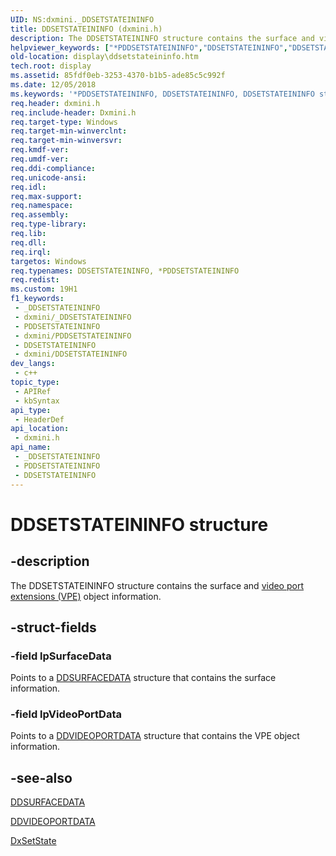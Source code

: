 ```yaml
---
UID: NS:dxmini._DDSETSTATEININFO
title: DDSETSTATEININFO (dxmini.h)
description: The DDSETSTATEININFO structure contains the surface and video port extensions (VPE) object information.
helpviewer_keywords: ["*PDDSETSTATEININFO","DDSETSTATEININFO","DDSETSTATEININFO structure [Display Devices]","PDDSETSTATEININFO","PDDSETSTATEININFO structure pointer [Display Devices]","Video_Structs_ac2e1c06-be26-4f4c-8dd9-e322535c3a12.xml","display.ddsetstateininfo","dxmini/DDSETSTATEININFO","dxmini/PDDSETSTATEININFO"]
old-location: display\ddsetstateininfo.htm
tech.root: display
ms.assetid: 85fdf0eb-3253-4370-b1b5-ade85c5c992f
ms.date: 12/05/2018
ms.keywords: '*PDDSETSTATEININFO, DDSETSTATEININFO, DDSETSTATEININFO structure [Display Devices], PDDSETSTATEININFO, PDDSETSTATEININFO structure pointer [Display Devices], Video_Structs_ac2e1c06-be26-4f4c-8dd9-e322535c3a12.xml, display.ddsetstateininfo, dxmini/DDSETSTATEININFO, dxmini/PDDSETSTATEININFO'
req.header: dxmini.h
req.include-header: Dxmini.h
req.target-type: Windows
req.target-min-winverclnt: 
req.target-min-winversvr: 
req.kmdf-ver: 
req.umdf-ver: 
req.ddi-compliance: 
req.unicode-ansi: 
req.idl: 
req.max-support: 
req.namespace: 
req.assembly: 
req.type-library: 
req.lib: 
req.dll: 
req.irql: 
targetos: Windows
req.typenames: DDSETSTATEININFO, *PDDSETSTATEININFO
req.redist: 
ms.custom: 19H1
f1_keywords:
 - _DDSETSTATEININFO
 - dxmini/_DDSETSTATEININFO
 - PDDSETSTATEININFO
 - dxmini/PDDSETSTATEININFO
 - DDSETSTATEININFO
 - dxmini/DDSETSTATEININFO
dev_langs:
 - c++
topic_type:
 - APIRef
 - kbSyntax
api_type:
 - HeaderDef
api_location:
 - dxmini.h
api_name:
 - _DDSETSTATEININFO
 - PDDSETSTATEININFO
 - DDSETSTATEININFO
---
```


# DDSETSTATEININFO structure


## -description

The DDSETSTATEININFO structure contains the surface and <a href="/windows-hardware/drivers/">video port extensions (VPE)</a> object information.

## -struct-fields

### -field lpSurfaceData

Points to a <a href="/windows/desktop/api/dxmini/ns-dxmini-ddsurfacedata">DDSURFACEDATA</a> structure that contains the surface information.

### -field lpVideoPortData

Points to a <a href="/windows/desktop/api/dxmini/ns-dxmini-ddvideoportdata">DDVIDEOPORTDATA</a> structure that contains the VPE object information.

## -see-also

<a href="/windows/desktop/api/dxmini/ns-dxmini-ddsurfacedata">DDSURFACEDATA</a>



<a href="/windows/desktop/api/dxmini/ns-dxmini-ddvideoportdata">DDVIDEOPORTDATA</a>



<a href="/windows/desktop/api/dxmini/nc-dxmini-pdx_setstate">DxSetState</a>

